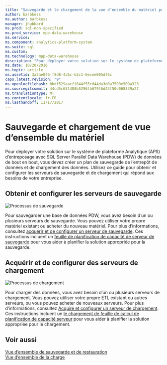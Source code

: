 ```yaml
---
title: "Sauvegarde et le chargement de la vue d’ensemble du matériel pour APS PDW"
author: barbkess
ms.author: barbkess
manager: jhubbard
ms.prod: sql-non-specified
ms.prod_service: mpp-data-warehouse
ms.service: 
ms.component: analytics-platform-system
ms.suite: sql
ms.custom: 
ms.technology: mpp-data-warehouse
description: "Pour déployer votre solution sur le système de plateforme Analytique (APS) d’entreposage avec SQL Server Parallel Data Warehouse (PDW) de données de bout en bout, vous devez créer un plan de sauvegarde de l’entrepôt de données et de chargement des données."
ms.date: 10/20/2016
ms.topic: article
ms.assetid: 3a2ae046-f8d8-4a5c-b3c1-6ecee005df6c
caps.latest.revision: "9"
ms.openlocfilehash: 0bdf529aacf1644f55cd44da3d0a7590e509a323
ms.sourcegitcommit: 44cd5c651488b5296fb679f6d43f50d068339a27
ms.translationtype: MT
ms.contentlocale: fr-FR
ms.lasthandoff: 11/17/2017
---
```

# <a name="backup-and-loading-hardware-overview"></a>Sauvegarde et chargement de vue d’ensemble du matériel
Pour déployer votre solution sur le système de plateforme Analytique (APS) d’entreposage avec SQL Server Parallel Data Warehouse (PDW) de données de bout en bout, vous devez créer un plan de sauvegarde de l’entrepôt de données et de chargement des données. Utilisez ce guide pour obtenir et configurer les serveurs de sauvegarde et de chargement qui répond aux besoins de votre entreprise.  
  
## <a name="acquire-and-configure-backup-servers"></a>Obtenir et configurer les serveurs de sauvegarde  
![Processus de sauvegarde](media/backup-process.png "processus de sauvegarde")  
  
Pour sauvegarder une base de données PDW, vous avez besoin d’un ou plusieurs serveurs de sauvegarde. Vous pouvez utiliser votre propre matériel existant ou acheter du nouveau matériel. Pour plus d’informations, consultez [acquérir et de configurer un serveur de sauvegarde](acquire-and-configure-backup-server.md). Ces instructions incluent un [feuille de planification de capacité de serveur de sauvegarde](backup-capacity-planning-worksheet.md) pour vous aider à planifier la solution appropriée pour la sauvegarde.  
  
## <a name="acquire-and-configure-loading-servers"></a>Acquérir et de configurer des serveurs de chargement  
![Processus de chargement](media/loading-process.png "processus de chargement")  
  
Pour charger des données, vous avez besoin d’un ou plusieurs serveurs de chargement. Vous pouvez utiliser votre propre ETL existant ou autres serveurs, ou vous pouvez acheter de nouveaux serveurs. Pour plus d’informations, consultez [Acquire et configurer un serveur de chargement](acquire-and-configure-loading-server.md). Ces instructions incluent un [le chargement de feuille de calcul de planification de capacité serveur](loading-server-capacity-planning-worksheet.md) pour vous aider à planifier la solution appropriée pour le chargement.  
  
## <a name="see-also"></a>Voir aussi  
[Vue d’ensemble de sauvegarde et de restauration](backup-and-restore-overview.md)  
[Vue d’ensemble de la charge](load-overview.md)  
  
